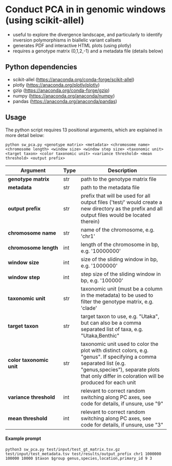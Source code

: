 # Conduct PCA in in genomic windows (using scikit-allel)
- useful to explore the divergence landscape, and particularly to identify inversion polymorphisms in biallelic variant callsets
- generates PDF and interactive HTML plots (using plotly)
- requires a genotype matrix (0,1,2,-1) and a metadata file (details below)

## Python dependencies
- scikit-allel (https://anaconda.org/conda-forge/scikit-allel)
- plotly (https://anaconda.org/plotly/plotly)
- gzip (https://anaconda.org/conda-forge/gzip)
- numpy (https://anaconda.org/anaconda/numpy)
- pandas (https://anaconda.org/anaconda/pandas)

## Usage
The python script requires 13 positional arguments, which are explained in more detail below:

```
python sw_pca.py <genotype matrix> <metadata> <chromosome name> <chromosome length> <window size> <window step size> <taxonomic unit> <target taxon> <color taxonomic unit> <variance threshold> <mean threshold> <output prefix>
```




| Argument | Type | Description |
| ----------------------- | --- | -------------------------------- | 
| **genotype matrix**   | str | path to the genotype matrix file |
| **metadata**          | str | path to the metadata file |
| **output prefix**     | str | prefix that will be used for all output files ('test/' would create a new directory as the prefix and all output files would be located therein) |
| **chromosome name**   | str | name of the chromosome, e.g. 'chr1' |
| **chromosome length** | int | length of the chromosome in bp, e.g. '10000000' |
| **window size**       | int | size of the sliding window in bp, e.g. '1000000' |
| **window step** | int | step size of the sliding window in bp, e.g. '100000' |
| **taxonomic unit** | str | taxonomic unit (must be a column in the metadata) to be used to filter the genotype matrix, e.g. 'clade' |
| **target taxon** | str | target taxon to use, e.g. "Utaka", but can also be a comma separated list of taxa, e.g. "Utaka,Benthic" |
| **color taxonomic unit** | str | taxonomic unit used to color the plot with distinct colors, e.g. "genus". If specifying a comma separated list (e.g. "genus,species"), separate plots that only differ in coloration will be produced for each unit |
| **variance threshold** | int | relevant to correct random switching along PC axes, see code for details, if unsure, use "9" |
| **mean threshold** | int | relevant to correct random switching along PC axes, see code for details, if unsure, use "3" |


#### Example prompt 
```
python3 sw_pca.py test/input/test_gt_matrix.tsv.gz test/input/test_metadata.tsv test/results/output_prefix chr1 1000000 100000 10000 $taxon $group genus,species,location,primary_id 9 3
```

